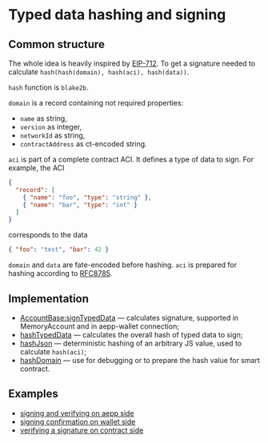 # Typed data hashing and signing

## Common structure

The whole idea is heavily inspired by [EIP-712](https://eips.ethereum.org/EIPS/eip-712#definition-of-domainseparator). To get a signature needed to calculate `hash(hash(domain), hash(aci), hash(data))`.

`hash` function is `blake2b`.

`domain` is a record containing not required properties:
- `name` as string,
- `version` as integer,
- `networkId` as string,
- `contractAddress` as ct-encoded string.

`aci` is part of a complete contract ACI. It defines a type of data to sign. For example, the ACI
```json
{
  "record": [
    { "name": "foo", "type": "string" },
    { "name": "bar", "type": "int" }
  ]
}
```
corresponds to the data
```json
{ "foo": "test", "bar": 42 }
```

`domain` and `data` are fate-encoded before hashing. `aci` is prepared for hashing according to [RFC8785](https://tools.ietf.org/html/rfc8785).

## Implementation

- [AccountBase:signTypedData](https://github.com/aeternity/aepp-sdk-js/blob/0b9ecee8/src/account/Base.ts#L66-L77) — calculates signature, supported in MemoryAccount and in aepp-wallet connection;
- [hashTypedData](https://github.com/aeternity/aepp-sdk-js/blob/0b9ecee8/src/utils/typed-data.ts#L61-L69) — calculates the overall hash of typed data to sign;
- [hashJson](https://github.com/aeternity/aepp-sdk-js/blob/0b9ecee8/src/utils/typed-data.ts#L10-L12) — deterministic hashing of an arbitrary JS value, used to calculate `hash(aci)`;
- [hashDomain](https://github.com/aeternity/aepp-sdk-js/blob/0b9ecee8/src/utils/typed-data.ts#L40-L59) — use for debugging or to prepare the hash value for smart contract.

## Examples

- [signing and verifying on aepp side](https://github.com/aeternity/aepp-sdk-js/blob/0b9ecee8/examples/browser/aepp/src/TypedData.vue)
- [signing confirmation on wallet side](https://github.com/aeternity/aepp-sdk-js/blob/0b9ecee8/examples/browser/wallet-iframe/src/App.vue#L177-L185)
- [verifying a signature on contract side](https://github.com/aeternity/aepp-sdk-js/blob/0b9ecee8/test/integration/typed-data.ts#L75-L105)
